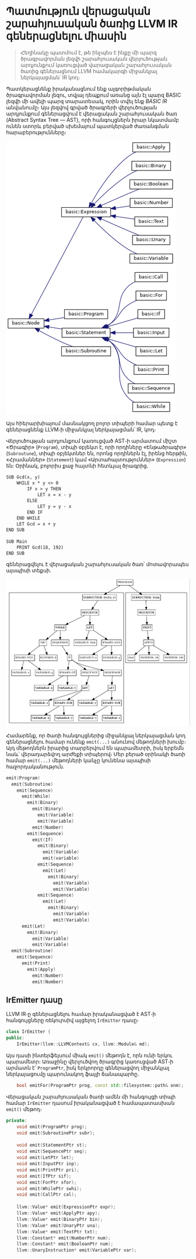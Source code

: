 # Պատմություն վերացական շարահյուսական ծառից LLVM IR գեներացնելու միասին

> Հեղինակը պատմում է, թե ինչպես է ինքը մի պարզ ծրագրավորման լեզվի շարահյուսական վերլուծության արդյունքում կառուցված վարացական շարահյուսական ծառից գեներացնում LLVM համակարգի միջանկյալ ներկայացման՝ IR կոդ։

Պատկերացնենք իրականացնում ենք ալգորիթմական ծրագրավորման լեզու, տվյալ դեպքում առանց այն էլ պարզ BASIC լեզվի մի ավելի պարզ տարատեսակ, որին տվել ենք _BASIC IR_ անվանումը։ Այս լեզվով գրված ծրագրերի վերլուծության արդյունքում գեներացվում է վերացական շարահյուսական ծառ (Abstract Syntax Tree — AST), որի հանգույցներն իրար նկատմամբ ունեն ստորև բերված սխեմայում պատկերված ժառանգման հարաբերությունները։

![AST classes](inherit_graph_3.png)

Այս հիերարխիայում մասնակցող բոլոր տիպերի համար պետք է գեներացնենք LLVM֊ի միջանկյալ ներկայացման՝ IR, կոդ։

Վերլուծության արդյունքում կառուցված AST֊ի արմատում միշտ «Ծրագիր» (`Program`), տիպի օբյեկտ է, որի որդիները «Ենթածրագիր» (`Subroutune`), տիպի օբյեկտներ են, որոնց որդիներն էլ, իրենց հերթին, «Հրամաններ» (`Statement`) կամ «Արտահայտություններ» (`Expression`) են: Օրինակ, բոլորիս քաջ հայտնի հետևյալ ծրագրից․

```BASIC
SUB Gcd(x, y)
    WHILE x * y <> 0
        IF x > y THEN
            LET x = x - y
        ELSE
            LET y = y - x
        END IF
    END WHILE
    LET Gcd = x + y
END SUB

SUB Main
    PRINT Gcd(18, 192)
END SUB
```

գեներացվելու է վերացական շարահյուսական ծառ՝ մոտավորապես այսպիսի տեքսի․

![Gcd ծրագրի AST֊ը](basic-gcd-ast.jpeg)

Համարենք, որ ծառի հանգույցներից միջանկյալ ներկայացման կոդ գեներացնելու համար ունենք `emit(...)` անունով մեթոդների խումբ։ Այդ մեթոդներն իրարից տարբերվում են պարամետրի, իսկ երբեմն նաև՝ վերադարձվող արժեքի տիպերով։ Մեր բերած օրինակի ծառի համար `emit(...)` մեթոդների կանչը կունենա այսպիսի հաջորդականություն․

```C++
emit(Program)
  emit(Subroutine)
    emit(Sequence)
      emit(While)
        emit(Binary)
          emit(Binary)
            emit(Variable)
            emit(Variable)
          emit(Number)
        emit(Sequence)
          emit(If)
            emit(Binary)
              emit(Variable)
              emit(variable)
            emit(Sequence)
              emit(Let)
                emit(Binary)
                  emit(Variable)
                  emit(Variable)
            emit(Sequence)
              emit(Let)
                emit(Binary)
                  emit(Variable)
                  emit(Variable)
      emit(Let)
        emit(Binary)
          emit(Variable)
          emit(Variable)
  emit(Subroutine)
    emit(Sequence)
      emit(Print)
        emit(Apply)
          emit(Number)
          emit(Number)
```


## IrEmitter դասը

LLVM IR֊ը գեներացնելու համար իրականացված է AST֊ի հանգույցները ռեկուրսիվ այցելող `IrEmitter` դասը։

```C++
class IrEmitter {
public:
    IrEmitter(llvm::LLVMContext& cx, llvm::Module& md);
```

Այս դասի ինտերֆեյսում միակ `emit()` մեթոդն է, որն ունի երկու պարամետր։ Առաջինը վերլուծվող ծրագրից կառուցված AST֊ի արմատն է՝ `ProgramPtr`, իսկ երկրորդը գեներացվող միջանկյալ ներկայացումը պարունակող ֆայլի ճանապարհը․

```C++
    bool emitFor(ProgramPtr prog, const std::filesystem::path& onm);
```

Վերացական շարահյուսական ծառի ամեն մի հանգույցի տիպի համար `IrEmitter` դասում իրականացված է համապատասխան `emit()` մեթոդ։

```C++
private:
    void emit(ProgramPtr prog);
    void emit(SubroutinePtr subr);

    void emit(StatementPtr st);
    void emit(SequencePtr seq);
    void emit(LetPtr let);
    void emit(InputPtr inp);
    void emit(PrintPtr pri);
    void emit(IfPtr sif);
    void emit(ForPtr sfor);
    void emit(WhilePtr swhi);
    void emit(CallPtr cal);

    llvm::Value* emit(ExpressionPtr expr);
    llvm::Value* emit(ApplyPtr apy);
    llvm::Value* emit(BinaryPtr bin);
    llvm::Value* emit(UnaryPtr una);
    llvm::Value* emit(TextPtr txt);
    llvm::Constant* emit(NumberPtr num);
    llvm::Constant* emit(BooleanPtr num);
    llvm::UnaryInstruction* emit(VariablePtr var);
```
